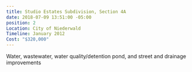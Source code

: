 ```yaml
---
title: Studio Estates Subdivision, Section 4A
date: 2018-07-09 13:51:00 -05:00
position: 2
Location: City of Niederwald
Timeline: January 2012
Cost: "$320,000"
---
```


Water, wastewater, water quality/detention pond, and street and drainage improvements